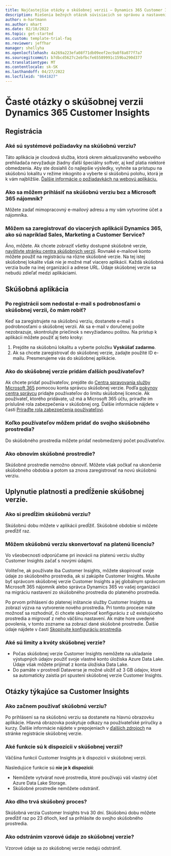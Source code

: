 ```yaml
---
title: Najčastejšie otázky o skúšobnej verzii – Dynamics 365 Customer Insights
description: Riešenia bežných otázok súvisiacich so správou a nastavením skúšobnej verzie Customer Insights. Prečítajte si, ako vyriešiť problémy s platformou a aplikáciou.
author: m-hartmann
ms.author: mhart
ms.date: 02/10/2022
ms.topic: get-started
ms.custom: template-trial-faq
ms.reviewer: jeffhar
manager: shellyha
ms.openlocfilehash: 4a269a223efa08f71db09eef2ec9a8f8a077f7a7
ms.sourcegitcommit: b7dbcd5627c2ebfbcfe65589991c159ba290d377
ms.translationtype: MT
ms.contentlocale: sk-SK
ms.lasthandoff: 04/27/2022
ms.locfileid: "8641827"
---
```

# <a name="dynamics-365-customer-insights-trial-faq"></a>Časté otázky o skúšobnej verzii Dynamics 365 Customer Insights

## <a name="sign-up"></a>Registrácia

### <a name="what-are-the-system-requirements-for-the-trial"></a>Aké sú systémové požiadavky na skúšobnú verziu?

Táto aplikácia je cloudová služba, ktorá okrem aktualizovaného webového prehliadača nevyžaduje žiadny ďalší špeciálny softvér, aj keď platia niektoré obmedzenia. Aby ste dosiahli čo najlepšie výsledky, vyhnite sa prístupu na skúšobnú lokalitu v režime inkognito a vyberte si skúšobnú polohu, ktorá je k vám najbližšie. [Ďalšie informácie o požiadavkách na webovú aplikáciu.](/power-platform/admin/web-application-requirements)

### <a name="how-do-i-sign-up-for-the-trial-without-a-microsoft-365-tenant"></a>Ako sa môžem prihlásiť na skúšobnú verziu bez a Microsoft 365 nájomník?

Môžete zadať mimopracovný e-mailový adresu a my vám vytvoríme účet a nájomníka.

### <a name="can-i-sign-up-for-multiple-dynamics-365-apps-such-as-sales-marketing-and-customer-service"></a>Môžem sa zaregistrovať do viacerých aplikácií Dynamics 365, ako sú napríklad Sales, Marketing a Customer Service?

Áno, môžete. Ak chcete zobraziť všetky dostupné skúšobné verzie, [navštívte stránku centra skúšobných verzií](https://dynamics.microsoft.com/dynamics-365-free-trial). Rovnaké e-mailové konto môžete použiť na registráciu na rôzne skúšobné verzie. Na tej istej skúšobnej lokalite však nie je možné mať viacero aplikácií. Každá skúšobná verzia bude na inej organizácii a adrese URL. Údaje skúšobnej verzie sa nebudú zdieľať medzi aplikáciami.

## <a name="trial-app"></a>Skúšobná aplikácia

### <a name="i-didnt-receive-the-trial-details-email-after-signing-up-what-should-i-do"></a>Po registrácii som nedostal e-mail s podrobnosťami o skúšobnej verzii, čo mám robiť?

Keď sa zaregistrujete na skúšobnú verziu, dostanete e-mail s podrobnosťami o skúšobnej verzii. Ak sa e-mail v doručenej pošte nezobrazuje, skontrolujte priečinok s nevyžiadanou poštou. Na prístup k aplikácii môžete použiť aj tieto kroky:

1. Prejdite na skúšobnú lokalitu a vyberte položku **Vyskúšať zadarmo**.
1. Ak sa chcete zaregistrovať do skúšobnej verzie, zadajte použité ID e-mailu. Presmerujeme vás do skúšobnej aplikácie.

### <a name="how-do-i-add-more-users-to-a-trial"></a>Ako do skúšobnej verzie pridám ďalších používateľov?

Ak chcete pridať používateľov, prejdite do [Centra spravovania služby Microsoft 365](https://admin.microsoft.com) pomocou konta správcu skúšobnej verzie. Podľa [pokynov centra správcu](/microsoft-365/admin/add-users/add-users) pridajte používateľov do limitu skúšobnej licencie. Ak používateľ, ktorého pridávate, už má a Microsoft 365 účtu, priraďte im príslušné rola zabezpečenia v skúšobnej org. Ďalšie informácie nájdete v časti [Priraďte rola zabezpečenia používateľovi](/power-platform/admin/create-users-assign-online-security-roles#assign-a-security-role-to-a-user).

### <a name="how-many-users-can-i-add-to-my-trial-environment"></a>Koľko používateľov môžem pridať do svojho skúšobného prostredia?

Do skúšobného prostredia môžete pridať neobmedzený počet používateľov.

### <a name="how-do-i-reset-the-trial-environment"></a>Ako obnovím skúšobné prostredie?

Skúšobné prostredie nemožno obnoviť. Môžete však počkať na ukončenie skúšobného obdobia a potom sa znova zaregistrovať na novú skúšobnú verziu.

## <a name="trial-expiration-and-extension"></a>Uplynutie platnosti a predĺženie skúšobnej verzie.

### <a name="how-do-i-extend-the-trial"></a>Ako si predĺžim skúšobnú verziu?

Skúšobnú dobu môžete v aplikácii predĺžiť. Skúšobné obdobie si môžete predĺžiť raz.

### <a name="can-i-convert-the-trial-to-a-paid-license"></a>Môžem skúšobnú verziu skonvertovať na platenú licenciu?

Vo všeobecnosti odporúčame pri inovácii na platenú verziu služby Customer Insights začať s novými údajmi. 

Voliteľne, ak používate iba Customer Insights, môžete skopírovať svoje údaje zo skúšobného prostredia, ak si zakúpite Customer Insights. Musíte byť správcom skúšobnej verzie Customer Insights a jej globálnym správcom Microsoft 365 nájomník alebo správca Dynamics 365 vo vašej organizácii na migráciu nastavení zo skúšobného prostredia do plateného prostredia. 

Po prvom prihlásení do platenej inštancie služby Customer Insights sa zobrazí výzva na vytvorenie nového prostredia. Pri tomto procese máte možnosť sa rozhodnúť, či chcete skopírovať konfiguráciu z už existujúceho prostredia a migrovať z neho väčšinu nastavení. Ak máte hore uvedené povolenia, v tomto zozname sa zobrazí dané skúšobné prostredie. Ďalšie údaje nájdete v časti [Skopírujte konfiguráciu prostredia](manage-environments.md#copy-the-environment-configuration).

### <a name="what-are-the-trial-limits-and-quotas"></a>Aké sú limity a kvóty skúšobnej verzie?

- Počas skúšobnej verzie Customer Insights nemôžete na ukladanie výstupných údajov použiť svoje vlastné konto úložiska Azure Data Lake. Údaje však môžete prijímať z konta úložiska Data Lake.
- Do pamäte v prostredí Dataverse je možné uložiť až 3 GB údajov, ktoré sa automaticky zaistia pri spustení skúšobnej verzie Customer Insights.

## <a name="customer-insights-specific-questions"></a>Otázky týkajúce sa Customer Insights

### <a name="how-do-i-start-using-the-trial"></a>Ako začnem používať skúšobnú verziu?

Po prihlásení sa na skúšobnú verziu sa dostanete na hlavnú obrazovku aplikácie. Hlavná obrazovka poskytuje odkazy na používateľské príručky a kurzy. Ďalšie informácie nájdete v prepojeniach v [ďalších zdrojoch](trial-signup.md#additional-resources) na stránke registrácie skúšobnej verzie.

### <a name="what-features-are-available-in-the-trial"></a>Aké funkcie sú k dispozícii v skúšobnej verzii?

Väčšina funkcií Customer Insights je k dispozícii v skúšobnej verzii.

Nasledujúce funkcie sú **nie je k dispozícií**: 
- Nemôžete vytvárať nové prostredia, ktoré používajú váš vlastný účet Azure Data Lake Storage.
- Skúšobné prostredie nemôžete odstrániť. 

### <a name="how-long-does-the-trial-last"></a>Ako dlho trvá skúšobný proces?

Skúšobná verzia Customer Insights trvá 30 dní. Skúšobnú dobu môžete predĺžiť raz po 23 dňoch, keď sa prihlásite do svojho skúšobného prostredia.

### <a name="how-do-i-remove-sample-data-from-the-trial"></a>Ako odstránim vzorové údaje zo skúšobnej verzie?

Vzorové údaje sa zo skúšobnej verzie nedajú odstrániť.
